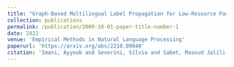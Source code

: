 ```yaml
---
title: "Graph-Based Multilingual Label Propagation for Low-Resource Part-of-Speech Tagging."
collection: publications
permalink: /publication/2009-10-01-paper-title-number-1
date: 2022
venue: 'Empirical Methods in Natural Language Processing'
paperurl: 'https://arxiv.org/abs/2210.09840'
citation: 'Imani, Ayyoob and Severini, Silvia and Sabet, Masoud Jalili and Yvon, Fran{\c{c}}ois and Sch{\"u}tze, Hinrich'
---
```

